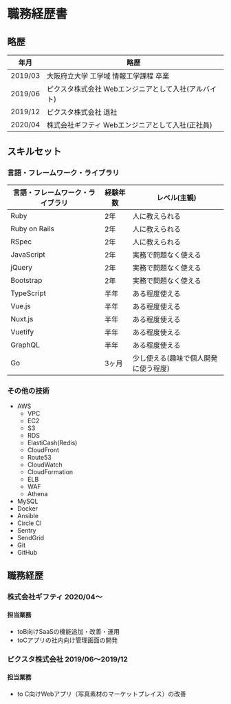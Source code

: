 # 職務経歴書

## 略歴
| 年月 | 略歴 |
| --- | --- |
| 2019/03 | 大阪府立大学 工学域 情報工学課程 卒業 |
| 2019/06 | ピクスタ株式会社 Webエンジニアとして入社(アルバイト) |
| 2019/12 | ピクスタ株式会社 退社 |
| 2020/04 | 株式会社ギフティ Webエンジニアとして入社(正社員) |

## スキルセット
### 言語・フレームワーク・ライブラリ
| 言語・フレームワーク・ライブラリ | 経験年数 | レベル(主観) |
| --- | --- | --- |
| Ruby | 2年 | 人に教えられる |
| Ruby on Rails | 2年 | 人に教えられる |
| RSpec | 2年 | 人に教えられる |
| JavaScript | 2年 | 実務で問題なく使える |
| jQuery | 2年 | 実務で問題なく使える |
| Bootstrap | 2年 | 実務で問題なく使える |
| TypeScript | 半年 | ある程度使える |
| Vue.js | 半年 | ある程度使える |
| Nuxt.js | 半年 | ある程度使える |
| Vuetify | 半年 | ある程度使える |
| GraphQL | 半年 | ある程度使える |
| Go | 3ヶ月 | 少し使える(趣味で個人開発に使う程度) |

### その他の技術
- AWS
  - VPC
  - EC2
  - S3
  - RDS
  - ElastiCash(Redis)
  - CloudFront
  - Route53
  - CloudWatch
  - CloudFormation
  - ELB
  - WAF
  - Athena
- MySQL
- Docker
- Ansible
- Circle CI
- Sentry
- SendGrid
- Git
- GitHub

## 職務経歴
### 株式会社ギフティ 2020/04〜
#### 担当業務
- toB向けSaaSの機能追加・改善・運用
- toCアプリの社内向け管理画面の開発

### ピクスタ株式会社 2019/06〜2019/12
#### 担当業務
- to C向けWebアプリ（写真素材のマーケットプレイス）の改善
